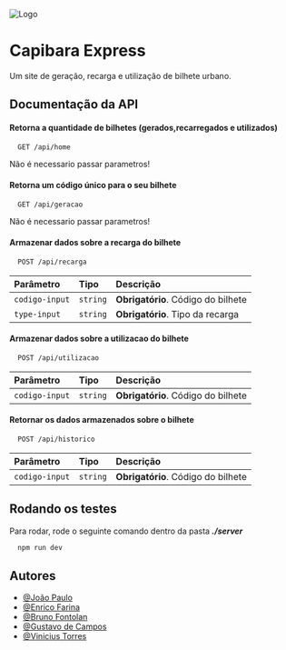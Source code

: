 
![Logo](https://capibara-express.vercel.app/img/logo.png)


# Capibara Express 

Um site de geração, recarga e utilização de bilhete urbano.




## Documentação da API

#### Retorna a quantidade de bilhetes (gerados,recarregados e utilizados)

```bash
  GET /api/home
```
Não é necessario passar parametros!


#### Retorna um código único para o seu bilhete

```bash
  GET /api/geracao
```
Não é necessario passar parametros!

#### Armazenar dados sobre a recarga do bilhete

```bash
  POST /api/recarga
```

| Parâmetro   | Tipo       | Descrição                           |
| :---------- | :--------- | :---------------------------------- |
| `codigo-input` | `string` | **Obrigatório**. Código do bilhete |
| `type-input` | `string` | **Obrigatório**. Tipo da recarga |

#### Armazenar dados sobre a utilizacao do bilhete

```bash
  POST /api/utilizacao
```

| Parâmetro   | Tipo       | Descrição                           |
| :---------- | :--------- | :---------------------------------- |
| `codigo-input` | `string` | **Obrigatório**. Código do bilhete |

#### Retornar os dados armazenados sobre o bilhete

```bash
  POST /api/historico
```

| Parâmetro   | Tipo       | Descrição                           |
| :---------- | :--------- | :---------------------------------- |
| `codigo-input` | `string` | **Obrigatório**. Código do bilhete |



## Rodando os testes

Para rodar, rode o seguinte comando dentro da pasta ***./server***

```bash
  npm run dev
```


## Autores

- [@João Paulo](https://github.com/goldennZ)
- [@Enrico Farina](https://github.com/Enrico-Farina)
- [@Bruno Fontolan](https://github.com/Brunoalves10)
- [@Gustavo de Campos](https://github.com/gugacs123)
- [@Vinicius Torres ](https://github.com/VinniCard)

